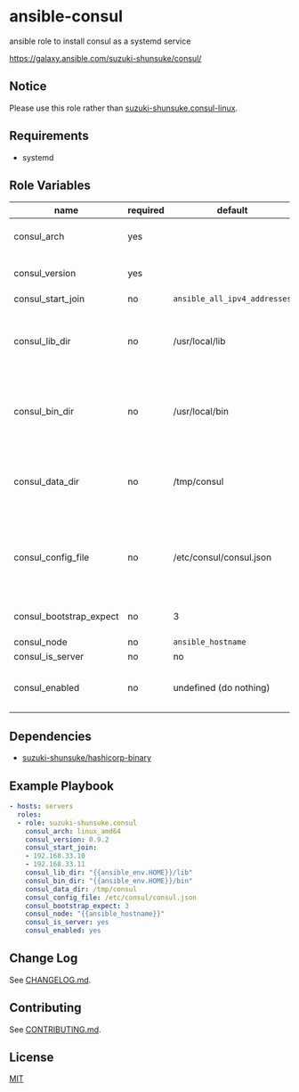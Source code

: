 # ansible-consul

ansible role to install consul as a systemd service

https://galaxy.ansible.com/suzuki-shunsuke/consul/

## Notice

Please use this role rather than [suzuki-shunsuke.consul-linux](https://galaxy.ansible.com/suzuki-shunsuke/consul-linux/).

## Requirements

* systemd

## Role Variables

name | required | default | example | description
--- | --- | --- | --- | ---
consul_arch | yes | | linux_amd64, darwin_amd64, etc |
consul_version | yes | | 0.9.2 | installed binary version
consul_start_join | no | `ansible_all_ipv4_addresses` | ["192.168.33.10"] | [start_join](https://www.consul.io/docs/agent/options.html#start_join)
consul_lib_dir | no | /usr/local/lib | | The install path. This directory is generated if it doesn't exist
consul_bin_dir | no | /usr/local/bin | | The install path. This directory is generated if it doesn't exist
consul_data_dir | no | /tmp/consul | | [-data-dir](https://www.consul.io/docs/agent/options.html#_data_dir). This directory is generated if it doesn't exist
consul_config_file | no | /etc/consul/consul.json | | [-config-file](https://www.consul.io/docs/agent/options.html#_config_file). This parent directory is generated if it doesn't exist
consul_bootstrap_expect | no | 3 | | [-bootstrap-expect](https://www.consul.io/docs/agent/options.html#_bootstrap_expect)
consul_node | no | `ansible_hostname` | | [-node](https://www.consul.io/docs/agent/options.html#_node)
consul_is_server | no | no | yes | [-server](https://www.consul.io/docs/agent/options.html#_server)
consul_enabled | no | undefined (do nothing) | yes/no | whether consul service is enabled

## Dependencies

* [suzuki-shunsuke/hashicorp-binary](https://galaxy.ansible.com/suzuki-shunsuke/hashicorp-binary/)

## Example Playbook

```yaml
- hosts: servers
  roles:
  - role: suzuki-shunsuke.consul
    consul_arch: linux_amd64
    consul_version: 0.9.2
    consul_start_join:
    - 192.168.33.10
    - 192.168.33.11
    consul_lib_dir: "{{ansible_env.HOME}}/lib"
    consul_bin_dir: "{{ansible_env.HOME}}/bin"
    consul_data_dir: /tmp/consul
    consul_config_file: /etc/consul/consul.json
    consul_bootstrap_expect: 3
    consul_node: "{{ansible_hostname}}"
    consul_is_server: yes
    consul_enabled: yes
```

## Change Log

See [CHANGELOG.md](CHANGELOG.md).

## Contributing

See [CONTRIBUTING.md](CONTRIBUTING.md).

## License

[MIT](LICENSE)

